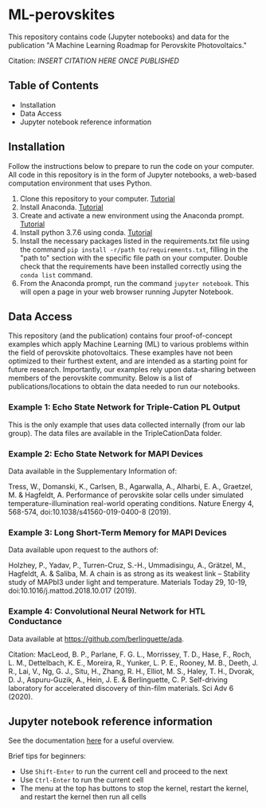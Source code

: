 # ML-perovskites
This repository contains code (Jupyter notebooks) and data for the publication "A Machine Learning Roadmap for Perovskite Photovoltaics."

Citation:
*INSERT CITATION HERE ONCE PUBLISHED*

## Table of Contents
- Installation
- Data Access
- Jupyter notebook reference information

## Installation
Follow the instructions below to prepare to run the code on your computer. All code in this repository is in the form of Jupyter notebooks, a web-based computation environment that uses Python.

1. Clone this repository to your computer. [Tutorial](https://docs.github.com/en/github/creating-cloning-and-archiving-repositories/cloning-a-repository)
2. Install Anaconda. [Tutorial](https://conda.io/projects/conda/en/latest/user-guide/install/index.html)
3. Create and activate a new environment using the Anaconda prompt. [Tutorial](https://conda.io/projects/conda/en/latest/user-guide/tasks/manage-environments.html#creating-an-environment-with-commands)
4. Install python 3.7.6 using conda. [Tutorial](https://conda.io/projects/conda/en/latest/user-guide/tasks/manage-python.html)
5. Install the necessary packages listed in the requirements.txt file using the command `pip install -r/path to/requirements.txt`, filling in the "path to" section with the specific file path on your computer. Double check that the requirements have been installed correctly using the `conda list` command.
6. From the Anaconda prompt, run the command `jupyter notebook`. This will open a page in your web browser running Jupyter Notebook.

## Data Access
This repository (and the publication) contains four proof-of-concept examples which apply Machine Learning (ML) to various problems within the field of perovskite photovoltaics. These examples have not been optimized to their furthest extent, and are intended as a starting point for future research. Importantly, our examples rely upon data-sharing between members of the perovskite community. Below is a list of publications/locations to obtain the data needed to run our notebooks.

### Example 1: Echo State Network for Triple-Cation PL Output
This is the only example that uses data collected internally (from our lab group). The data files are available in the TripleCationData folder.

### Example 2: Echo State Network for MAPI Devices
Data available in the Supplementary Information of:

Tress, W., Domanski, K., Carlsen, B., Agarwalla, A., Alharbi, E. A., Graetzel, M. & Hagfeldt, A. Performance of perovskite solar cells under simulated temperature-illumination real-world operating conditions. Nature Energy 4, 568-574, doi:10.1038/s41560-019-0400-8 (2019).

### Example 3: Long Short-Term Memory for MAPI Devices
Data available upon request to the authors of:

Holzhey, P., Yadav, P., Turren-Cruz, S.-H., Ummadisingu, A., Grätzel, M., Hagfeldt, A. & Saliba, M. A chain is as strong as its weakest link – Stability study of MAPbI3 under light and temperature. Materials Today 29, 10-19, doi:10.1016/j.mattod.2018.10.017 (2019).

### Example 4: Convolutional Neural Network for HTL Conductance
Data available at https://github.com/berlinguette/ada. 

Citation:
MacLeod, B. P., Parlane, F. G. L., Morrissey, T. D., Hase, F., Roch, L. M., Dettelbach, K. E., Moreira, R., Yunker, L. P. E., Rooney, M. B., Deeth, J. R., Lai, V., Ng, G. J., Situ, H., Zhang, R. H., Elliot, M. S., Haley, T. H., Dvorak, D. J., Aspuru-Guzik, A., Hein, J. E. & Berlinguette, C. P. Self-driving laboratory for accelerated discovery of thin-film materials. Sci Adv 6 (2020).

## Jupyter notebook reference information
See the documentation [here](https://jupyter-notebook.readthedocs.io/en/stable/notebook.html) for a useful overview. 

Brief tips for beginners:
- Use `Shift-Enter` to run the current cell and proceed to the next
- Use `Ctrl-Enter` to run the current cell
- The menu at the top has buttons to stop the kernel, restart the kernel, and restart the kernel then run all cells
